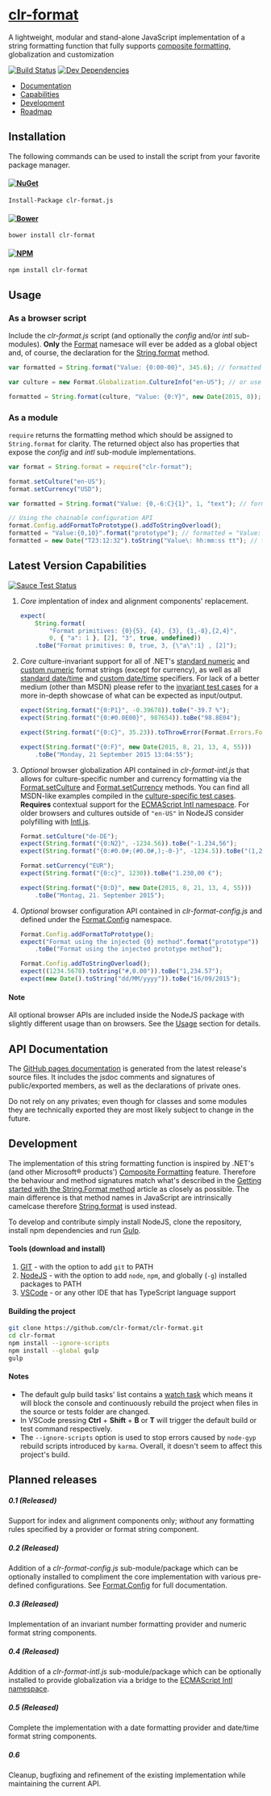 # [clr-format](https://github.com/clr-format/clr-format)
A lightweight, modular and stand-alone JavaScript implementation of a string formatting function that fully supports [composite formatting][Composite Formatting], globalization and customization

[![Build Status](https://travis-ci.org/clr-format/clr-format.svg?branch=master)](https://travis-ci.org/clr-format/clr-format)
[![Dev Dependencies](https://david-dm.org/clr-format/clr-format/dev-status.svg)](https://david-dm.org/clr-format/clr-format/#info=devDependencies&view=table)

- [Documentation][String.format]
- [Capabilities](#latest-version-capabilities)
- [Development](#development)
- [Roadmap](#planned-releases)

Installation
------------
The following commands can be used to install the script from your favorite package manager.

#### [![NuGet](https://badge.fury.io/nu/clr-format.js.svg)](https://www.nuget.org/packages/clr-format.js)
`Install-Package clr-format.js`

#### [![Bower](https://badge.fury.io/bo/clr-format.svg)](http://bower.io/search/?q=clr-format)
`bower install clr-format`

#### [![NPM](https://badge.fury.io/js/clr-format.svg)](https://www.npmjs.com/package/clr-format)
`npm install clr-format`

Usage
-----

### As a browser script
Include the *clr-format.js* script (and optionally the *config* and/or *intl* sub-modules).
**Only** the [Format] namesace will ever be added as a global object and, of course, the declaration for the [String.format] method.
```javascript
var formatted = String.format("Value: {0:00-00}", 345.6); // formatted = "Value: 03-46"

var culture = new Format.Globalization.CultureInfo("en-US"); // or use Format.setCulture, requires the intl sub-module

formatted = String.format(culture, "Value: {0:Y}", new Date(2015, 8)); // formatted = "Value: September 2015"
```

### As a module
`require` returns the formatting method which should be assigned to `String.format` for clarity. The returned object also has properties that expose the *config* and *intl* sub-module implementations.
```javascript
var format = String.format = require("clr-format");

format.setCulture("en-US");
format.setCurrency("USD");

var formatted = String.format("Value: {0,-6:C}{1}", 1, "text"); // formatted = "Value: $1.00 text"

// Using the chainable configuration API
format.Config.addFormatToPrototype().addToStringOverload();
formatted = "Value:{0,10}".format("prototype"); // formatted = "Value: prototype"
formatted = new Date("T23:12:32").toString("Value\: hh:mm:ss tt"); // formatted = "Value: 11:12:32 PM"
```

Latest Version Capabilities
---------------------------

[![Sauce Test Status](https://saucelabs.com/browser-matrix/clr-format.svg)](https://saucelabs.com/u/clr-format)

1. *Core* implentation of index and alignment components' replacement.

    ```javascript
    expect(
        String.format(
            "Format primitives: {0}{5}, {4}, {3}, {1,-8},{2,4}",
            0, { "a": 1 }, [2], "3", true, undefined))
        .toBe("Format primitives: 0, true, 3, {\"a\":1} , [2]");
    ```

2. *Core* culture-invariant support for all of .NET's [standard numeric][Standard Numeric Format Specifiers] and [custom numeric][Custom Numeric Format String] format strings (except for currency),
as well as all [standard date/time][Standard Date Time Format Specifiers] and [custom date/time][Custom Date Time Format String] specifiers.
For lack of a better medium (other than MSDN) please refer to the [invariant test cases][formatInvariant_should.ts] for a more in-depth showcase of what can be expected as input/output.

    ```javascript
    expect(String.format("{0:P1}", -0.39678)).toBe("-39.7 %");
    expect(String.format("{0:#0.0E00}", 987654)).toBe("98.8E04");

    expect(String.format("{0:C}", 35.23)).toThrowError(Format.Errors.FormatError);

    expect(String.format("{0:F}", new Date(2015, 8, 21, 13, 4, 55)))
        .toBe("Monday, 21 September 2015 13:04:55");
    ```

3. *Optional* browser globalization API contained in *clr-format-intl.js* that allows for culture-specific number and currency formatting via the [Format.setCulture] and [Format.setCurrency] methods.
You can find all MSDN-like examples compiled in the [culture-specific test cases][formatCulture_should.ts].
**Requires** contextual support for the [ECMAScript Intl namespace]. For older browsers and cultures outside of `"en-US"` in NodeJS consider polyfilling with [Intl.js].

    ```javascript
    Format.setCulture("de-DE");
    expect(String.format("{0:N2}", -1234.56)).toBe("-1.234,56");
    expect(String.format("{0:#0.0#;(#0.0#,);-0-}", -1234.5)).toBe("(1,23)");

    Format.setCurrency("EUR");
    expect(String.format("{0:c}", 1230)).toBe("1.230,00 €");

    expect(String.format("{0:D}", new Date(2015, 8, 21, 13, 4, 55)))
        .toBe("Montag, 21. September 2015");
    ```

4. *Optional* browser configuration API contained in *clr-format-config.js* and defined under the [Format.Config] namespace.

    ```javascript
    Format.Config.addFormatToPrototype();
    expect("Format using the injected {0} method".format("prototype"))
        .toBe("Format using the injected prototype method");

    Format.Config.addToStringOverload();
    expect((1234.5678).toString("#,0.00")).toBe("1,234.57");
    expect(new Date().toString("dd/MM/yyyy")).toBe("16/09/2015");
    ```

#### Note
All optional browser APIs are included inside the NodeJS package with slightly different usage than on browsers. See the [Usage](#usage) section for details.

API Documentation
-----------------
The [GitHub pages documentation] is generated from the latest release's source files. It includes the jsdoc comments and signatures of public/exported members,
as well as the declarations of private ones.

Do not rely on any privates; even though for classes and some modules they are technically exported they are most likely subject to change in the future.

Development
-----------
The implementation of this string formatting function is inspired by .NET's (and other Microsoft® products') [Composite Formatting] feature.
Therefore the behaviour and method signatures match what's described in the [Getting started with the String.Format method] article as closely as possible.
The main difference is that method names in JavaScript are intrinsically camelcase therefore [String.format] is used instead.

To develop and contribute simply install NodeJS, clone the repository, install npm dependencies and run [Gulp].

#### Tools (download and install)
1. [GIT] - with the option to add `git` to PATH
2. [NodeJS] - with the option to add `node`, `npm`, and globally (`-g`) installed packages to PATH
3. [VSCode] - or any other IDE that has TypeScript language support

#### Building the project
```bash
git clone https://github.com/clr-format/clr-format.git
cd clr-format
npm install --ignore-scripts
npm install --global gulp
gulp
```

#### Notes
- The default gulp build tasks' list contains a [watch task][Gulp watch task]
which means it will block the console and continuously rebuild the project when files in the source or tests folder are changed.
- In VSCode pressing **Ctrl** + **Shift** + **B** or **T** will trigger the default build or test command respectively.
- The `--ignore-scripts` option is used to stop errors caused by `node-gyp` rebuild scripts introduced by `karma`.
Overall, it doesn't seem to affect this project's build.

Planned releases
----------------
##### 0.1 (Released)
Support for index and alignment components only; *without* any formatting rules specified by a provider or format string component.

##### 0.2 (Released)
Addition of a *clr-format-config.js* sub-module/package which can be optionally installed to compliment the core implementation with various pre-defined configurations.
See [Format.Config] for full documentation.

##### 0.3 (Released)
Implementation of an invariant number formatting provider and numeric format string components.

##### 0.4 (Released)
Addition of a *clr-format-intl.js* sub-module/package which can be optionally installed to provide globalization via a bridge to the [ECMAScript Intl namespace].

##### 0.5 (Released)
Complete the implementation with a date formatting provider and date/time format string components.

##### 0.6
Cleanup, bugfixing and refinement of the existing implementation while maintaining the current API.

[GIT]: http://git-scm.com/download/
[Gulp]: http://gulpjs.com/
[NodeJS]: https://nodejs.org/download/
[VSCode]: https://code.visualstudio.com/

[Composite Formatting]: https://msdn.microsoft.com/en-us/library/txafckwd.aspx
[Custom Numeric Format String]: https://msdn.microsoft.com/en-us/library/0c899ak8.aspx
[Custom Date Time Format String]: https://msdn.microsoft.com/en-us/library/8kb3ddd4.aspx
[Standard Numeric Format Specifiers]: https://msdn.microsoft.com/en-us/library/dwhawy9k.aspx
[Standard Date Time Format Specifiers]: https://msdn.microsoft.com/en-us/library/az4se3k1.aspx
[Getting started with the String.Format method]: https://msdn.microsoft.com/en-us/library/system.string.format.aspx#Starting
[ECMAScript Intl namespace]: https://developer.mozilla.org/en/docs/Web/JavaScript/Reference/Global_Objects/Intl
[Gulp watch task]: https://github.com/gulpjs/gulp/blob/master/docs/API.md#gulpwatchglob-opts-cb
[Intl.js]: https://github.com/andyearnshaw/Intl.js

[GitHub pages documentation]: http://clr-format.github.io/clr-format
[Format]: http://clr-format.github.io/clr-format/modules/format
[Format.Config]: http://clr-format.github.io/clr-format/modules/format.config.html
[String.format]: http://clr-format.github.io/clr-format/interfaces/stringconstructor.html#format
[Format.setCulture]: http://clr-format.github.io/clr-format/modules/format.html#setculture
[Format.setCurrency]: http://clr-format.github.io/clr-format/modules/format.html#setcurrency

[formatInvariant_should.ts]: https://github.com/clr-format/clr-format/blob/master/test/core/String/formatInvariant_should.ts#L14
[formatCulture_should.ts]: https://github.com/clr-format/clr-format/blob/master/test/core/String/formatCulture_should.ts#L33
